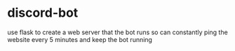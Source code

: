 # discord-bot

use flask to create a web server that the bot runs so can constantly ping the website every 5 minutes and keep the bot running
